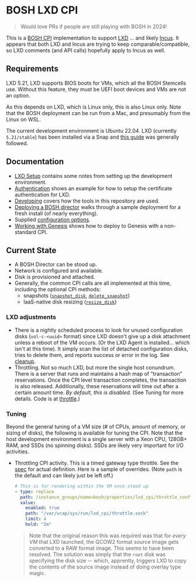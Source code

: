 # BOSH LXD CPI

> Would love PRs if people are still playing with BOSH in 2024!

This is a [BOSH CPI](https://bosh.io/) implementation to support [LXD](https://canonical.com/lxd) ... and likely [Incus](https://linuxcontainers.org/incus/introduction/).  It appears that both LXD and Incus are trying to keep comparable/compatible, so LXD comments (and API calls) hopefully apply to Incus as well.

## Requirements

LXD 5.21, LXD supports BIOS boots for VMs, which all the BOSH Stemcells use. Without this feature, they must be UEFI boot devices and VMs are not an option.

As this depends on LXD, which is Linux only, this is also Linux only. Note that the BOSH deployment can be run from a Mac, and presumably from the Linux on WSL.

The current development environment is Ubuntu 22.04. LXD (currently `5.21/stable`) has been installed via a Snap and [this guide](https://documentation.ubuntu.com/lxd/en/latest/tutorial/first_steps/) was generally followed.

## Documentation

* [LXD Setup](docs/LXD-SETUP.md) contains some notes from setting up the development environment.
* [Authentication](docs/AUTHENTICATION.md) shows an example for how to setup the certificate authentication for LXD.
* [Developing](docs/DEVELOPING.md) covers how the tools in this repository are used.
* [Deploying a BOSH director](docs/DEPLOYING.md) walks through a sample deployment for a fresh install (of nearly everything).
* Supplied [configuration options](ops/README.md).
* [Working with Genesis](docs/GENESIS.md) shows how to deploy to Genesis with a non-standard CPI.

## Current State

* A BOSH Director can be stood up.
* Network is configured and available.
* Disk is provisioned and attached.
* Generally, the common CPI calls are all implemented at this time, including the optional CPI methods:
  * snapshots ([`snapshot_disk`](https://bosh.io/docs/cpi-api-v2-method/snapshot-disk/), [`delete_snapshot`](https://bosh.io/docs/cpi-api-v2-method/delete-snapshot/))
  * IaaS-native disk resizing ([`resize_disk`](https://bosh.io/docs/cpi-api-v2-method/resize-disk/))

### LXD adjustments

* There is a nightly scheduled process to look for unused configuration disks (`vol-c-<uuid>` format) since LXD doesn't give up a disk attachment unless a reboot of the VM occurs. (Or the LXD Agent is installed... which isn't at this time). It simply scan the list of detached configuration disks, tries to delete them, and reports success or error in the log. See [cleanup](src/cmd/cleanup/main.go).
* Throttling. Not so much LXD, but more the single host conundrum. There is a server that runs and maintains a hash map of "transaction" reservations. Once the CPI level transaction completes, the transaction is also released. Additionally, these reservations will time out after a certain amount time. _By default, this is disabled._ (See Tuning for more details. Code is at [throttle](src/cmd/cleanup/main.go).)

### Tuning

Beyond the general tuning of a VM size (# of CPUs, amount of memory, or sizing of disks), the following is available for tuning the CPI. Note that the host development environment is a single server with a Xeon CPU, 128GB+ RAM, and SSDs (no spinning disks). SSDs are likely very important for I/O activities.

* Throttling CPI activity. This is a timed gateway type throttle. See the [spec](jobs/lxd_cpi/spec) for actual definition. Here is a sample of overrides. (Note `path` is the default and can likely just be left off.)

  ```yaml
  # This is for rendering within the VM once stood up
  - type: replace
    path: /instance_groups/name=bosh/properties/lxd_cpi/throttle_config?
    value:
      enabled: true
      path: "/var/vcap/sys/run/lxd_cpi/throttle.sock"
      limit: 4
      hold: "2m"
  ```

  > Note that the original reason this was required was that for _every VM_ that LXD launched, the QCOW2 format source image gets converted to a RAW format image. This seems to have been resolved. The solution was simply that the `root` disk was specifying the disk size -- which, apprently, triggers LXD to copy the contents of the source image instead of doing overlay type magic.
